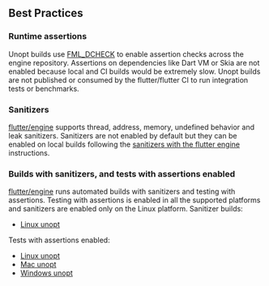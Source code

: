 ## Best Practices

### Runtime assertions

Unopt builds use
[FML_DCHECK](https://cs.opensource.google/flutter/flutter/+/main:engine/src/flutter/fml/logging.h?q=FML_DCHECK&ss=flutter%2Fflutter)
to enable assertion checks across the engine repository. Assertions on
dependencies like Dart VM or Skia are not enabled because local and CI builds
would be extremely slow. Unopt builds are not published or consumed by the
flutter/flutter CI to run integration tests or benchmarks.

### Sanitizers

[flutter/engine](https://github.com/flutter/flutter/tree/main/engine) supports
thread, address, memory, undefined behavior and leak sanitizers. Sanitizers are
not enabled by default but they can be enabled on local builds following the
[sanitizers with the flutter engine](../engine/Using-Sanitizers-with-the-Flutter-Engine.md)
instructions.

### Builds with sanitizers, and tests with assertions enabled

[flutter/engine](https://github.com/flutter/flutter/tree/main/engine) runs
automated builds with sanitizers and testing with assertions. Testing with
assertions is enabled in all the supported platforms and sanitizers are enabled
only on the Linux platform. Sanitizer builds:

- [Linux unopt](https://ci.chromium.org/p/flutter/builders/prod/Linux%20Unopt)

Tests with assertions enabled:

- [Linux unopt](https://ci.chromium.org/p/flutter/builders/prod/Linux%20Unopt)
- [Mac unopt](https://ci.chromium.org/p/flutter/builders/prod/Linux%20mac_unopt)
- [Windows unopt](https://ci.chromium.org/p/flutter/builders/prod/Windows%20Unopt)
